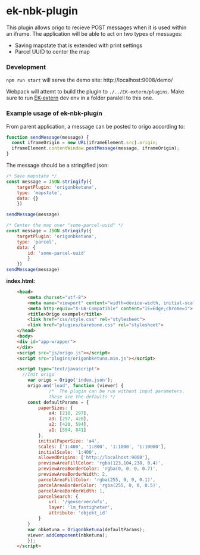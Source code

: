 # ek-nbk-plugin

This plugin allows origo to recieve POST messages when it is used within an iframe. The application will be able to act on two types of messages:
- Saving mapstate that is extended with print settings
- Parcel UUID to center the map

### Development

``npm run start`` will serve the demo site:  http://localhost:9008/demo/


Webpack will attemt to build the plugin to ``./../EK-extern/plugins``. Make sure to run [EK-extern](https://github.com/Eskilstuna-kommun/EK-extern) dev env in a folder paralell to this one.


### Example usage of ek-nbk-plugin

From parent application, a message can be posted to origo according to:
``` js
function sendMessage(message) {
  const iframeOrigin = new URL(iframeElement.src).origin;
  iframeElement.contentWindow.postMessage(message, iframeOrigin);
}
```

The message should be a stringified json:
``` js
/* Save mapstate */
const message = JSON.stringify({ 
    targetPlugin: 'origonbketuna', 
    type: 'mapstate', 
    data: {} 
    })

sendMessage(message)
```
``` js
/* Center the map over "some-parcel-uuid" */
const message = JSON.stringify({ 
    targetPlugin: 'origonbketuna', 
    type: 'parcel', 
    data: { 
        id: 'some-parcel-uuid' 
        }
    })
sendMessage(message)
```


**index.html:**
``` HTML
    <head>
    	<meta charset="utf-8">
    	<meta name="viewport" content="width=device-width, initial-scale=1.0, user-scalable=no">
    	<meta http-equiv="X-UA-Compatible" content="IE=Edge;chrome=1">
    	<title>Origo exempel</title>
    	<link href="css/style.css" rel="stylesheet">
    	<link href="plugins/barebone.css" rel="stylesheet">
    </head>
    <body>
    <div id="app-wrapper">
    </div>
    <script src="js/origo.js"></script>
    <script src="plugins/origonbketuna.min.js"></script>

    <script type="text/javascript">
      //Init origo
		var origo = Origo('index.json');
		origo.on('load', function (viewer) {
            	/*  The plugin can be run without input parameters. 
                These are the defaults */
		const defaultParams = { 
			paperSizes: {
			    a4: [210, 297],
			    a3: [297, 420],
			    a2: [420, 594],
			    a1: [594, 841]
			},
			initialPaperSize: 'a4',
			scales: ['1:400', '1:800', '1:1000', '1:10000'],
			initialScale: '1:400',
			allowedOrigins: ['http://localhost:9008'],
			previewAreaFillColor: 'rgba(123,104,238, 0.4)',
			previewAreaBorderColor: 'rgba(0, 0, 0, 0.7)',
			previewAreaBorderWidth: 2,
			parcelAreaFillColor: 'rgba(255, 0, 0, 0.1)',
			parcelAreaBorderColor: 'rgba(255, 0, 0, 0.5)',
			parcelAreaBorderWidth: 1,
			parcelSearch: {
			    url: '/geoserver/wfs',
			    layer: 'lm_fastigheter',
			    attribute: 'objekt_id'
			}
		}
		var nbketuna = Origonbketuna(defaultParams);
		viewer.addComponent(nbketuna);
		});
    </script>
```
